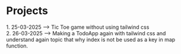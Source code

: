 <h1>Projects</h1>
1. 25-03-2025 --> Tic Toe game without using tailwind css <br/>
2. 26-03-2025 --> Making a TodoApp again with tailwind css and understand again topic that why index is not be used as a key in map function.
